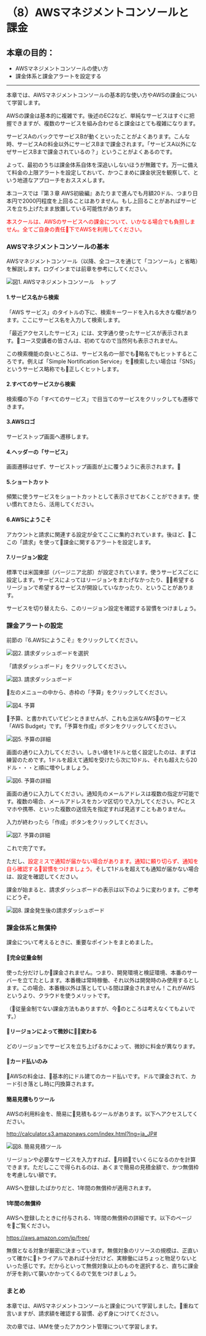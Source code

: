 # （8）AWSマネジメントコンソールと課金

## 本章の目的：

- AWSマネジメントコンソールの使い方
- 課金体系と課金アラートを設定する

***

本章では、AWSマネジメントコンソールの基本的な使い方やAWSの課金について学習します。

AWSの課金は基本的に複雑です。後述のEC2など、単純なサービスはすぐに把握できますが、複数のサービスを組み合わせると課金はとても複雑になります。

サービスAのバックでサービスBが動くといったことがよくあります。こんな時、サービスAの料金以外にサービスBまで課金されます。「サービスA以外になぜサービスBまで課金されているの？」ということがよくあるのです。

よって、最初のうちは課金体系自体を深追いしないほうが無難です。万一に備えて料金の上限アラートを設定しておいて、かつこまめに課金状況を観察して、という地道なアプローチをおススメします。

本コースでは『第３章 AWS初級編』あたりまで進んでも月額20ドル、つまり日本円で2000円程度を上回ることはありません。もし上回ることがあればサービスを立ち上げたまま放置している可能性があります。

<font color="Red">本スクールは、AWSのサービスへの課金について、いかなる場合でも負担しません。全てご自身の責任下でAWSを利用してください。</font>

### AWSマネジメントコンソールの基本

AWSマネジメントコンソール（以降、全コースを通じて「コンソール」と省略）を解説します。ログインまでは前章を参考にしてください。

![図1. AWSマネジメントコンソール　トップ](Fig1.png)

#### 1.サービス名から検索

「AWS サービス」のタイトルの下に、検索キーワードを入れる大きな欄があります。ここにサービス名を入力して検索します。

「最近アクセスしたサービス」には、文字通り使ったサービスが表示されます。コース受講者の皆さんは、初めてなので当然何も表示されません。

この検索機能の良いところは、サービス名の一部でも略名でもヒットするところです。例えば「Simple Nortification Service」を検索したい場合は「SNS」というサービス略称でも正しくヒットします。

#### 2.すべてのサービスから検索

検索欄の下の「すべてのサービス」で目当てのサービスをクリックしても遷移できます。

#### 3.AWSロゴ

サービストップ画面へ遷移します。

#### 4.ヘッダーの「サービス」

画面遷移はせず、サービストップ画面が上に覆うように表示されます。

#### 5.ショートカット

頻繁に使うサービスをショートカットとして表示させておくことができます。使い慣れてきたら、活用してください。

#### 6.AWSにようこそ

アカウントと請求に関連する設定が全てここに集約されています。後ほど、ここの「請求」を使って課金に関するアラートを設定します。

#### 7.リージョン設定

標準では米国東部（バージニア北部）が設定されています。使うサービスごとに設定します。サービスによってはリージョンをまたげなかったり、希望するリージョンで希望するサービスが開設していなかったり、ということがあります。

サービスを切り替えたら、このリージョン設定を確認する習慣をつけましょう。

### 課金アラートの設定

前節の『6.AWSにようこそ』をクリックしてください。

![図2. 請求ダッシュボードを選択](Fig2.png)

「請求ダッシュボード」をクリックしてください。

![図3. 請求ダッシュボード](Fig3.png)

左のメニューの中から、赤枠の「予算」をクリックしてください。

![図4. 予算](Fig4.png)

予算、と書かれていてピンときませんが、これも立派なAWSのサービス「AWS Budget」です。「予算を作成」ボタンをクリックしてください。

![図5. 予算の詳細](Fig5.png)

画面の通りに入力してください。しきい値を1ドルと低く設定したのは、まずは練習のためです。1ドルを超えて通知を受けたら次に10ドル、それも超えたら20ドル・・・と順に増やしましょう。

![図6. 予算の詳細](Fig6.png)

画面の通りに入力してください。通知先のメールアドレスは複数の指定が可能です。複数の場合、メールアドレスをカンマ区切りで入力してください。PCとスマホや携帯、といった複数の送信先を指定すれば見逃すこともありません。

入力が終わったら「作成」ボタンをクリックしてください。

![図7. 予算の詳細](Fig7.png)

これで完了です。

ただし、<font color="Red">設定ミスで通知が届かない場合があります。通知に頼り切らず、通知を自ら確認する習慣をつけましょう。</font>そして1ドルを超えても通知が届かない場合は、設定を確認してください。

課金が始まると、請求ダッシュボードの表示は以下のように変わります。ご参考にどうぞ。

![図8. 課金発生後の請求ダッシュボード](Fig8.png)

### 課金体系と無償枠

課金について考えるときに、重要なポイントをまとめました。

#### 完全従量金制

使った分だけしか課金されません。つまり、開発環境と検証環境、本番のサーバーを立てたとします。本番機は常時稼働、それ以外は開発時のみ使用するとします。この場合、本番機以外は落としている間は課金されません！これがAWSというより、クラウドを使うメリットです。

（従量金制でない課金方法もありますが、今のところは考えなくてもよいです。）

#### リージョンによって微妙に変わる

どのリージョンでサービスを立ち上げるかによって、微妙に料金が異なります。

#### カード払いのみ

AWSの料金は、基本的にドル建てのカード払いです。ドルで課金されて、カード引き落とし時に円換算されます。

#### 簡易見積もりツール

AWSの利用料金を、簡易に見積もるツールがあります。以下へアクセスしてください。

http://calculator.s3.amazonaws.com/index.html?lng=ja_JP#

![図8. 簡易見積ツール](Fig8.png)

リージョンや必要なサービスを入力すれば、月額でいくらになるのかを計算できます。ただしここで得られるのは、あくまで簡易の見積金額で、かつ無償枠を考慮しない額です。

AWSへ登録したばかりだと、1年間の無償枠が適用されます。

#### 1年間の無償枠

AWSへ登録したときに付与される、1年間の無償枠の詳細です。以下のページをご覧ください。

https://aws.amazon.com/jp/free/

無償となる対象が厳密に決まっています。無償対象のリソースの規模は、正直いって確かにトライアルであれば十分だけど、実稼働にはちょっと物足りないといった感じです。だからといって無償対象以上のものを選択すると、直ちに課金が牙を剥いて襲いかかってくるので気をつけましょう。

### まとめ

本章では、AWSマネジメントコンソールと課金について学習しました。重ねて言いますが、請求額を確認する習慣、必ず身につけてください。

次の章では、IAMを使ったアカウント管理について学習します。

